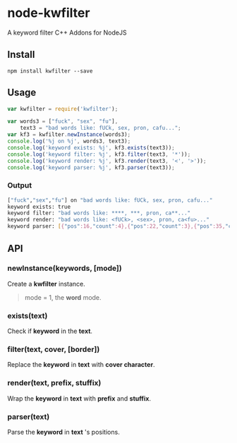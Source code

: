 # node-kwfilter

A keyword filter C++ Addons for NodeJS

## Install
`npm install kwfilter --save`

## Usage

```javascript
var kwfilter = require('kwfilter');

var words3 = ["fuck", "sex", "fu"],
    text3 = "bad words like: fUCk, sex, pron, cafu...";
var kf3 = kwfilter.newInstance(words3);
console.log('%j on %j', words3, text3);
console.log('keyword exists: %j', kf3.exists(text3));
console.log('keyword filter: %j', kf3.filter(text3, '*'));
console.log('keyword render: %j', kf3.render(text3, '<', '>'));
console.log('keyword parser: %j', kf3.parser(text3));
```

### Output

``` bash
["fuck","sex","fu"] on "bad words like: fUCk, sex, pron, cafu..."
keyword exists: true
keyword filter: "bad words like: ****, ***, pron, ca**..."
keyword render: "bad words like: <fUCk>, <sex>, pron, ca<fu>..."
keyword parser: [{"pos":16,"count":4},{"pos":22,"count":3},{"pos":35,"count":2}]
```

## API

### newInstance(keywords, [mode])

Create a **kwfilter** instance.

> mode = 1, the **word** mode.

### exists(text)

Check if **keyword** in the **text**.

### filter(text, cover, [border])

Replace the **keyword** in **text** with **cover character**.

### render(text, prefix, stuffix)

Wrap the **keyword** in **text** with **prefix** and **stuffix**.

### parser(text)

Parse the **keyword** in **text** 's positions.
